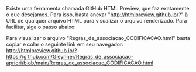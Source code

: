Existe uma ferramenta chamada GitHub HTML Preview, que faz exatamente o que desejamos. Para isso, basta anexar "http://htmlpreview.github.io/?" à URL de qualquer arquivo HTML para visualizar o arquivo renderizado. Para facilitar, siga o passo abaixo:

Para visualizar o arquivo "Regras_de_associacao_CODIFICACAO.html" basta copiar e colar o seguinte link em seu navegador: http://htmlpreview.github.io/?https://github.com/Gleynner/Regras_de_associacao-apriori/blob/main/Regras_de_associacao_CODIFICACAO.html
